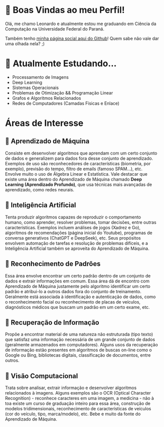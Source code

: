 # 👋 Boas Vindas ao meu Perfil!
Olá, me chamo Leonardo e atualmente estou me graduando em Ciência da Computação na Universidade Federal do Paraná.

Também tenho [minha página social aqui do Github](https://carpadasso.github.io)! Quem sabe não vale dar uma olhada nela? ;)

# 📒 Atualmente Estudando...
- Processamento de Imagens
- Deep Learning
- Sistemas Operacionais
- Problemas de Otimização && Programação Linear
- Grafos e Algoritmos Relacionados
- Redes de Computadores (Camadas Físicas e Enlace)

# Áreas de Interesse
## 🤖 Aprendizado de Máquina
Consiste em desenvolver algoritmos que aprendam com um certo conjunto de dados e generalizem para dados fora desse conjunto de aprendizado. Exemplos de uso são reconhecedores de características (biometria, por exemplo), previsão do tempo, filtro de emails (famoso SPAM...), etc. Envolve muito o uso de Álgebra Linear e Estatística. Vale destacar que existe uma área dentro do Aprendizado de Máquina chamado **Deep Learning (Aprendizado Profundo)**, que usa técnicas mais avançadas de aprendizado, como redes neurais.

## 🧠 Inteligência Artificial
Tenta produzir algoritmos capazes de reproduzir o comportamento humano, como aprender, resolver problemas, tomar decisões, entre outras características. Exemplos incluem análises de jogos (Xadrez e Go), algoritmos de recomendações (página inicial do Youtube), programas de conversa generativos (ChatGPT e DeepSeek), etc. Seus propósitos envolvem automação de tarefas e resolução de problemas difíceis, e a Inteligência Artificial também se aproveita do Aprendizado de Máquina.

## 🔎 Reconhecimento de Padrões
Essa área envolve encontrar um certo padrão dentro de um conjunto de dados e extrair informações em comum. Essa área dá de encontro com Aprendizado de Máquina justamente pelo algoritmo identificar um certo padrão e atribui-lo a outros dados fora do conjunto de treinamento. Geralmente está associada à identificação e autenticação de dados, como o reconhecimento facial ou reconhecimento de placas de veículos, diagnósticos médicos que buscam um padrão em um certo exame, etc.

## 📄 Recuperação de Informação
Propõe a encontrar material de uma natureza não estruturada (tipo texto) que satisfaz uma informação necessária de um grande conjunto de dados (geralmente armazenados em computadores). Alguns usos da recuperação de informação estão presentes em algoritmos de buscas on-line como o Google ou Bing, bibliotecas digitais, classificação de documentos, entre outros.

## 📸 Visão Computacional
Trata sobre analisar, extrair informação e desenvolver algoritmos relacionados à imagens. Alguns exemplos são o OCR (Optical Character Recognition) - reconhece caracteres em uma imagem, a medicina - não à toa existe um curso de graduação inteiro para essa área, construção de modelos tridimensionais, reconhecimento de características de veículos (cor do veículo, tipo, marca/modelo), etc. Bebe e muito da fonte do Aprendizado de Máquina.
